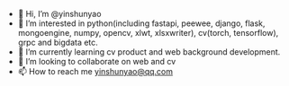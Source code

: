 - 👋 Hi, I’m @yinshunyao
- 👀 I’m interested in python(including fastapi, peewee, django, flask, mongoengine, numpy, opencv, xlwt, xlsxwriter), cv(torch, tensorflow), grpc and bigdata etc.
- 🌱 I’m currently learning cv product and web background development. 
- 💞️ I’m looking to collaborate on web and cv
- 📫 How to reach me yinshunyao@qq.com

<!---
yinshunyao/yinshunyao is a ✨ special ✨ repository because its `README.md` (this file) appears on your GitHub profile.
You can click the Preview link to take a look at your changes.
--->
